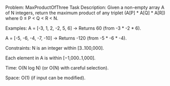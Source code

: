 Problem: MaxProductOfThree
Task Description:
Given a non-empty array A of N integers, return the maximum product of any triplet (A[P] * A[Q] * A[R]) where 0 ≤ P < Q < R < N.

Examples:
A = [-3, 1, 2, -2, 5, 6] → Returns 60 (from -3 * -2 * 6).

A = [-5, -6, -4, -7, -10] → Returns -120 (from -5 * -6 * -4).

Constraints:
N is an integer within [3..100,000].

Each element in A is within [−1,000..1,000].

Time: O(N log N) (or O(N) with careful selection).

Space: O(1) (if input can be modified).